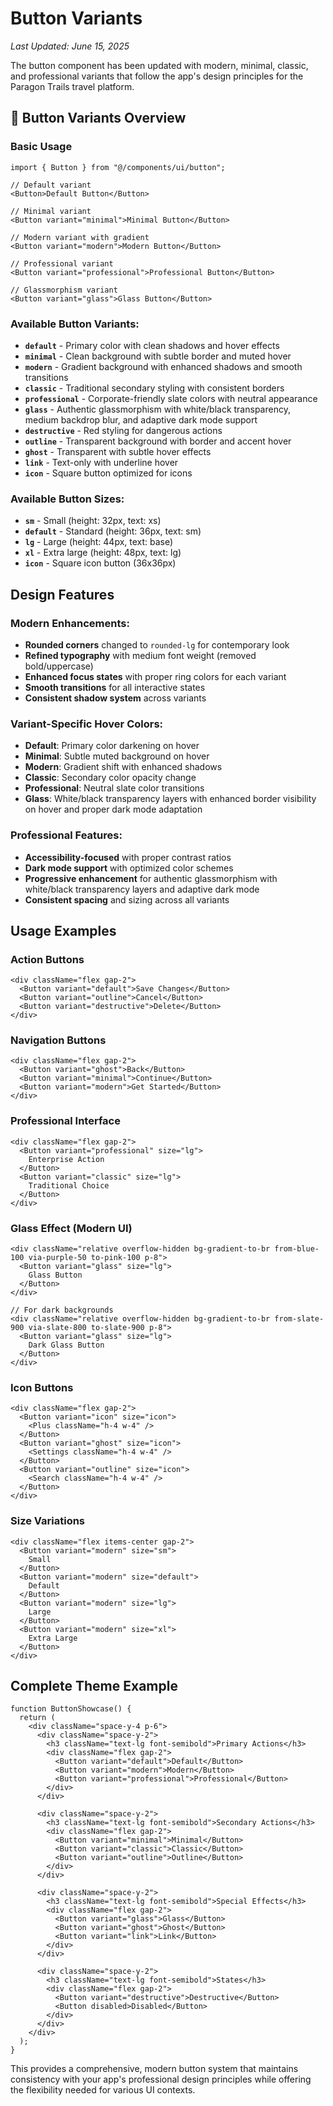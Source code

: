 # Button Variants

*Last Updated: June 15, 2025*

The button component has been updated with modern, minimal, classic, and professional variants that follow the app's design principles for the Paragon Trails travel platform.

## 🎨 Button Variants Overview

### Basic Usage

```tsx
import { Button } from "@/components/ui/button";

// Default variant
<Button>Default Button</Button>

// Minimal variant
<Button variant="minimal">Minimal Button</Button>

// Modern variant with gradient
<Button variant="modern">Modern Button</Button>

// Professional variant
<Button variant="professional">Professional Button</Button>

// Glassmorphism variant
<Button variant="glass">Glass Button</Button>
```

### Available Button Variants:

- **`default`** - Primary color with clean shadows and hover effects
- **`minimal`** - Clean background with subtle border and muted hover
- **`modern`** - Gradient background with enhanced shadows and smooth transitions
- **`classic`** - Traditional secondary styling with consistent borders
- **`professional`** - Corporate-friendly slate colors with neutral appearance
- **`glass`** - Authentic glassmorphism with white/black transparency, medium backdrop blur, and adaptive dark mode support
- **`destructive`** - Red styling for dangerous actions
- **`outline`** - Transparent background with border and accent hover
- **`ghost`** - Transparent with subtle hover effects
- **`link`** - Text-only with underline hover
- **`icon`** - Square button optimized for icons

### Available Button Sizes:

- **`sm`** - Small (height: 32px, text: xs)
- **`default`** - Standard (height: 36px, text: sm)
- **`lg`** - Large (height: 44px, text: base)
- **`xl`** - Extra large (height: 48px, text: lg)
- **`icon`** - Square icon button (36x36px)

## Design Features

### Modern Enhancements:

- **Rounded corners** changed to `rounded-lg` for contemporary look
- **Refined typography** with medium font weight (removed bold/uppercase)
- **Enhanced focus states** with proper ring colors for each variant
- **Smooth transitions** for all interactive states
- **Consistent shadow system** across variants

### Variant-Specific Hover Colors:

- **Default**: Primary color darkening on hover
- **Minimal**: Subtle muted background on hover
- **Modern**: Gradient shift with enhanced shadows
- **Classic**: Secondary color opacity change
- **Professional**: Neutral slate color transitions
- **Glass**: White/black transparency layers with enhanced border visibility on hover and proper dark mode adaptation

### Professional Features:

- **Accessibility-focused** with proper contrast ratios
- **Dark mode support** with optimized color schemes
- **Progressive enhancement** for authentic glassmorphism with white/black transparency layers and adaptive dark mode
- **Consistent spacing** and sizing across all variants

## Usage Examples

### Action Buttons

```tsx
<div className="flex gap-2">
  <Button variant="default">Save Changes</Button>
  <Button variant="outline">Cancel</Button>
  <Button variant="destructive">Delete</Button>
</div>
```

### Navigation Buttons

```tsx
<div className="flex gap-2">
  <Button variant="ghost">Back</Button>
  <Button variant="minimal">Continue</Button>
  <Button variant="modern">Get Started</Button>
</div>
```

### Professional Interface

```tsx
<div className="flex gap-2">
  <Button variant="professional" size="lg">
    Enterprise Action
  </Button>
  <Button variant="classic" size="lg">
    Traditional Choice
  </Button>
</div>
```

### Glass Effect (Modern UI)

```tsx
<div className="relative overflow-hidden bg-gradient-to-br from-blue-100 via-purple-50 to-pink-100 p-8">
  <Button variant="glass" size="lg">
    Glass Button
  </Button>
</div>

// For dark backgrounds
<div className="relative overflow-hidden bg-gradient-to-br from-slate-900 via-slate-800 to-slate-900 p-8">
  <Button variant="glass" size="lg">
    Dark Glass Button
  </Button>
</div>
```

### Icon Buttons

```tsx
<div className="flex gap-2">
  <Button variant="icon" size="icon">
    <Plus className="h-4 w-4" />
  </Button>
  <Button variant="ghost" size="icon">
    <Settings className="h-4 w-4" />
  </Button>
  <Button variant="outline" size="icon">
    <Search className="h-4 w-4" />
  </Button>
</div>
```

### Size Variations

```tsx
<div className="flex items-center gap-2">
  <Button variant="modern" size="sm">
    Small
  </Button>
  <Button variant="modern" size="default">
    Default
  </Button>
  <Button variant="modern" size="lg">
    Large
  </Button>
  <Button variant="modern" size="xl">
    Extra Large
  </Button>
</div>
```

## Complete Theme Example

```tsx
function ButtonShowcase() {
  return (
    <div className="space-y-4 p-6">
      <div className="space-y-2">
        <h3 className="text-lg font-semibold">Primary Actions</h3>
        <div className="flex gap-2">
          <Button variant="default">Default</Button>
          <Button variant="modern">Modern</Button>
          <Button variant="professional">Professional</Button>
        </div>
      </div>

      <div className="space-y-2">
        <h3 className="text-lg font-semibold">Secondary Actions</h3>
        <div className="flex gap-2">
          <Button variant="minimal">Minimal</Button>
          <Button variant="classic">Classic</Button>
          <Button variant="outline">Outline</Button>
        </div>
      </div>

      <div className="space-y-2">
        <h3 className="text-lg font-semibold">Special Effects</h3>
        <div className="flex gap-2">
          <Button variant="glass">Glass</Button>
          <Button variant="ghost">Ghost</Button>
          <Button variant="link">Link</Button>
        </div>
      </div>

      <div className="space-y-2">
        <h3 className="text-lg font-semibold">States</h3>
        <div className="flex gap-2">
          <Button variant="destructive">Destructive</Button>
          <Button disabled>Disabled</Button>
        </div>
      </div>
    </div>
  );
}
```

This provides a comprehensive, modern button system that maintains consistency with your app's professional design principles while offering the flexibility needed for various UI contexts.
